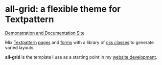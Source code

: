 # all-grid: a flexible theme for Textpattern

[Demonstration and Documentation Site](https://all-grid.all-sorts.biz)

Mix [Textpattern](https://textpattern.com) [pages](https://github.com/gizulor/all-grid/tree/master/pages) and [forms](https://github.com/gizulor/all-grid/tree/master/forms) with a library of [css classes](https://github.com/gizulor/all-grid/tree/master/scss) to generate varied layouts.

**all-grid** is the template I use as a starting point in my [website development](https://all-sorts.biz).